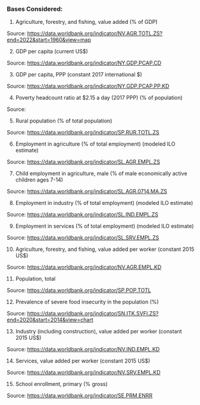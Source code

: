 ### Bases Considered:

1. Agriculture, forestry, and fishing, value added (% of GDP)

Source: https://data.worldbank.org/indicator/NV.AGR.TOTL.ZS?end=2022&start=1960&view=map

2. GDP per capita (current US$)

Source: https://data.worldbank.org/indicator/NY.GDP.PCAP.CD

3. GDP per capita, PPP (constant 2017 international $)

Source: https://data.worldbank.org/indicator/NY.GDP.PCAP.PP.KD

4. Poverty headcount ratio at $2.15 a day (2017 PPP) (% of population)

Source: 

5. Rural population (% of total population)

Source: https://data.worldbank.org/indicator/SP.RUR.TOTL.ZS

6. Employment in agriculture (% of total employment) (modeled ILO estimate)

Source: https://data.worldbank.org/indicator/SL.AGR.EMPL.ZS

7. Child employment in agriculture, male (% of male economically active children ages 7-14)

Source: https://data.worldbank.org/indicator/SL.AGR.0714.MA.ZS

8. Employment in industry (% of total employment) (modeled ILO estimate)

Source: https://data.worldbank.org/indicator/SL.IND.EMPL.ZS

9. Employment in services (% of total employment) (modeled ILO estimate)

Source: https://data.worldbank.org/indicator/SL.SRV.EMPL.ZS

10. Agriculture, forestry, and fishing, value added per worker (constant 2015 US$)

Source: https://data.worldbank.org/indicator/NV.AGR.EMPL.KD

11. Population, total

Source: https://data.worldbank.org/indicator/SP.POP.TOTL

12. Prevalence of severe food insecurity in the population (%)

Source: https://data.worldbank.org/indicator/SN.ITK.SVFI.ZS?end=2020&start=2014&view=chart

13. Industry (including construction), value added per worker (constant 2015 US$)

Source: https://data.worldbank.org/indicator/NV.IND.EMPL.KD

14. Services, value added per worker (constant 2015 US$)

Source: https://data.worldbank.org/indicator/NV.SRV.EMPL.KD

15. School enrollment, primary (% gross)

Source: https://data.worldbank.org/indicator/SE.PRM.ENRR